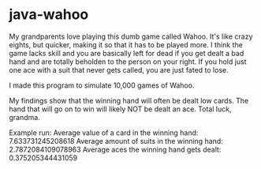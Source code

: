 # java-wahoo
My grandparents love playing this dumb game called Wahoo. It's like crazy eights, but quicker, making it so that it has to be played more. I think the game lacks skill and you are basically left for dead if you get dealt a bad hand and are totally beholden to the person on your right. If you hold just one ace with a suit that never gets called, you are just fated to lose.

I made this program to simulate 10,000 games of Wahoo.

My findings show that the winning hand will often be dealt low cards. The hand that will go on to win will likely NOT be dealt an ace. Total luck, grandma.

Example run:
Average value of a card in the winning hand: 7.633731245208618
Average amount of suits in the winning hand: 2.7872084109078963
Average aces the winning hand gets dealt: 0.375205344431059

